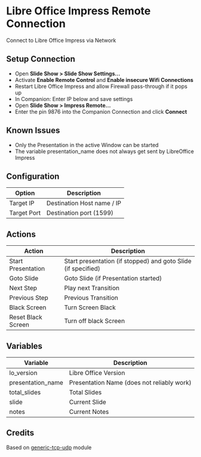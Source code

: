 # Libre Office Impress Remote Connection

Connect to Libre Office Impress via Network

## Setup Connection
					
 - Open **Slide Show &#62; Slide Show Settings...**
 - Activate **Enable Remote Control** and **Enable insecure Wifi Connections**
 - Restart Libre Office Impress and allow Firewall pass-through if it pops up
 - In Companion: Enter IP below and save settings
 - Open **Slide Show &#62; Impress Remote...**
 - Enter the pin 9876 into the Companion Connection and click **Connect**

## Known Issues

 - Only the Presentation in the active Window can be started
 - The variable presentation_name does not always get sent by LibreOffice Impress

## Configuration

| Option                | Description                                                     |
| --------------------- | --------------------------------------------------------------- |
| Target IP             | Destination Host name / IP                                      |
| Target Port           | Destination port (1599)                                         |

## Actions

| Action           | Description                                                                   |
| ---------------- | ----------------------------------------------------------------------------- |
| Start Presentation  | Start presentation (if stopped) and goto Slide (if specified) |
| Goto Slide  | Goto Slide (if Presentation started) |
| Next Step           | Play next Transition |
| Previous Step | Previous Transition |
| Black Screen | Turn Screen Black |
| Reset Black Screen | Turn off black Screen |

## Variables

| Variable          | Description                                                                   |
| ----------------- | ----------------------------------------------------------------------------- |
| lo_version        | Libre Office Version |
| presentation_name | Presentation Name (does not reliably work) |
| total_slides      | Total Slides |
| slide             | Current Slide |
| notes             | Current Notes |

## Credits

Based on [generic-tcp-udp](https://github.com/bitfocus/companion-module-generic-tcp-udp/) module